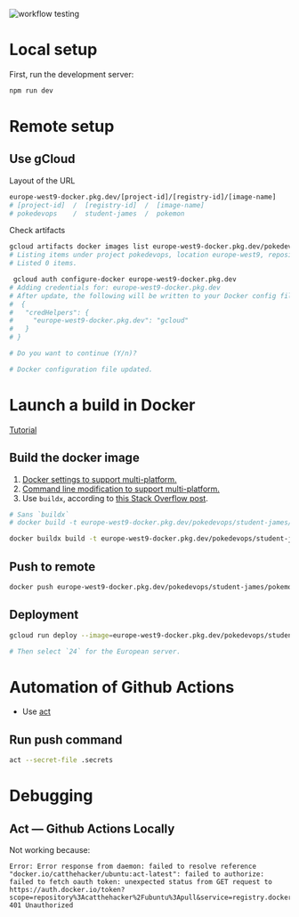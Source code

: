 ![workflow testing](https://github.com/jamesmitofsky/Pokemon/actions/workflows/main.yml/badge.svg)

# Local setup

First, run the development server:

```bash
npm run dev
```

# Remote setup

## Use gCloud

Layout of the URL

```bash
europe-west9-docker.pkg.dev/[project-id]/[registry-id]/[image-name]
# [project-id]  /  [registry-id]  /  [image-name]
# pokedevops    /  student-james  /  pokemon
```

Check artifacts

```bash
gcloud artifacts docker images list europe-west9-docker.pkg.dev/pokedevops/student-james
# Listing items under project pokedevops, location europe-west9, repository student-james.
# Listed 0 items.
```

```bash
 gcloud auth configure-docker europe-west9-docker.pkg.dev
# Adding credentials for: europe-west9-docker.pkg.dev
# After update, the following will be written to your Docker config file located at [/Users/jamesmitofsky/.docker/config.json]:
#  {
#   "credHelpers": {
#     "europe-west9-docker.pkg.dev": "gcloud"
#   }
# }

# Do you want to continue (Y/n)?

# Docker configuration file updated.
```

# Launch a build in Docker

[Tutorial](https://dev.to/francescoxx/wtfnextjs-app-deployed-with-docker-4h3m)

## Build the docker image

1. [Docker settings to support multi-platform.](https://docs.docker.com/storage/containerd/)
2. [Command line modification to support multi-platform.](https://docs.docker.com/build/building/multi-platform/)
3. Use `buildx`, according to [this Stack Overflow post](https://stackoverflow.com/a/66921165/5395435).

```bash
# Sans `buildx`
# docker build -t europe-west9-docker.pkg.dev/pokedevops/student-james/pokemon --platform linux/amd64,linux/arm64 .

docker buildx build -t europe-west9-docker.pkg.dev/pokedevops/student-james/pokemon --platform linux/amd64,linux/arm64 .
```

## Push to remote

```bash
docker push europe-west9-docker.pkg.dev/pokedevops/student-james/pokemon
```

## Deployment

```bash
gcloud run deploy --image=europe-west9-docker.pkg.dev/pokedevops/student-james/pokemon service-student-james-dev --project=pokedevops

# Then select `24` for the European server.
```

# Automation of Github Actions

- Use [act](https://nektosact.com/introduction.html)

## Run push command

```bash
act --secret-file .secrets
```

# Debugging

## Act — Github Actions Locally

Not working because:

```
Error: Error response from daemon: failed to resolve reference "docker.io/catthehacker/ubuntu:act-latest": failed to authorize: failed to fetch oauth token: unexpected status from GET request to https://auth.docker.io/token?scope=repository%3Acatthehacker%2Fubuntu%3Apull&service=registry.docker.io: 401 Unauthorized
```
